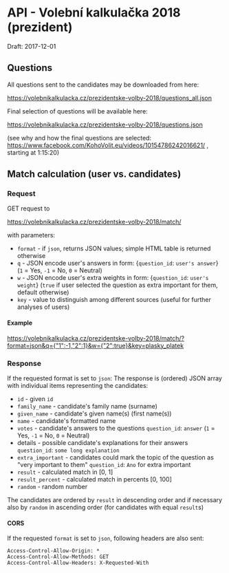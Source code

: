 # API - Volební kalkulačka 2018 (prezident)

Draft: 2017-12-01

## Questions
All questions sent to the candidates may be downloaded from here:

https://volebnikalkulacka.cz/prezidentske-volby-2018/questions_all.json

Final selection of questions will be available here:

https://volebnikalkulacka.cz/prezidentske-volby-2018/questions.json

(see why and how the final questions are selected: https://www.facebook.com/KohoVolit.eu/videos/10154786242016621/ , starting at 1:15:20)

## Match calculation (user vs. candidates)
### Request
GET request to

https://volebnikalkulacka.cz/prezidentske-volby-2018/match/

with parameters:
- `format` - if `json`, returns JSON values; simple HTML table is returned otherwise
- `q` - JSON encode user's answers in form: {`question_id`: `user's answer`} (`1` = Yes, `-1` = No, `0` = Neutral)
- `w` - JSON encode user's extra weights in form: {`question_id`: `user's weight`} (`true` if user selected the question as extra important for them, default otherwise)
- `key` - value to distinguish among different sources (useful for further analyses of users)


#### Example

https://volebnikalkulacka.cz/prezidentske-volby-2018/match/?format=json&q={"1":-1,"2":1}&w={"2":true}&key=plasky_platek

### Response
If the requested format is set to `json`: The response is (ordered) JSON array with individual items representing the candidates:

- `id` - given `id`
- `family_name` - candidate's family name (surname)
- `given_name` - candidate's given name(s) (first name(s))
- `name` - candidate's formatted name
- `votes` - candidate's answers to the questions `question_id`: `answer` (`1` = Yes, `-1` = No, `0` = Neutral)
- details - possible candidate's explanations for their answers `question_id`: `some long explanation`
- `extra_important` - candidates could mark the topic of the question as "very important to them" `question_id`: `Ano` for extra important
- `result` - calculated match in [0, 1]
- `result_percent` - calculated match in percents [0, 100]
- `random` - random number

The candidates are ordered by `result` in descending order and if necessary also by `random` in ascending order (for candidates with equal `result`s)

#### CORS
If the requested `format` is set to `json`, following headers are also sent:

```
Access-Control-Allow-Origin: *
Access-Control-Allow-Methods: GET
Access-Control-Allow-Headers: X-Requested-With
```
